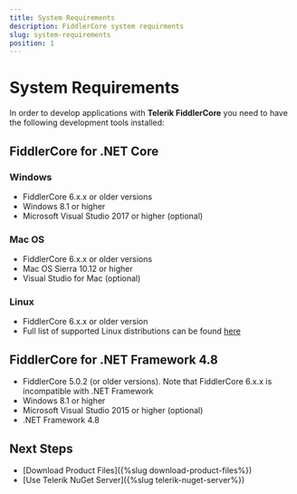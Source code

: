```yaml
---
title: System Requirements
description: FiddlerCore system requirments
slug: system-requirements
position: 1
---
```


# System Requirements

In order to develop applications with **Telerik FiddlerCore** you need to have the following development tools installed:

## FiddlerCore for .NET Core

### Windows

- FiddlerCore 6.x.x or older versions
- Windows 8.1 or higher
- Microsoft Visual Studio 2017 or higher (optional)

### Mac OS

- FiddlerCore 6.x.x or older versions
- Mac OS Sierra 10.12 or higher
- Visual Studio for Mac (optional)

### Linux

- FiddlerCore 6.x.x or older version
- Full list of supported Linux distributions can be found [here](https://docs.microsoft.com/en-us/dotnet/core/linux-prerequisites?tabs=netcore21#linux-distribution-dependencies)

## FiddlerCore for .NET Framework 4.8

- FiddlerCore 5.0.2 (or older versions). Note that FiddlerCore 6.x.x is incompatible with .NET Framework
- Windows 8.1 or higher
- Microsoft Visual Studio 2015 or higher (optional)
- .NET Framework 4.8

## Next Steps

* [Download Product Files]({%slug download-product-files%})
* [Use Telerik NuGet Server]({%slug telerik-nuget-server%})
